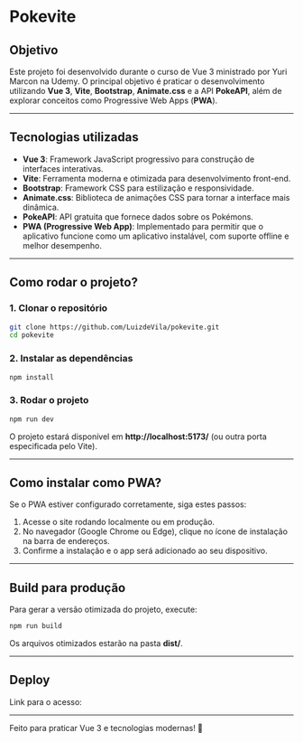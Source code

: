 # Pokevite

## Objetivo
Este projeto foi desenvolvido durante o curso de Vue 3 ministrado por Yuri Marcon na Udemy. O principal objetivo é praticar o desenvolvimento utilizando **Vue 3**, **Vite**, **Bootstrap**, **Animate.css** e a API **PokeAPI**, além de explorar conceitos como Progressive Web Apps (**PWA**).

---

## Tecnologias utilizadas
- **Vue 3**: Framework JavaScript progressivo para construção de interfaces interativas.
- **Vite**: Ferramenta moderna e otimizada para desenvolvimento front-end.
- **Bootstrap**: Framework CSS para estilização e responsividade.
- **Animate.css**: Biblioteca de animações CSS para tornar a interface mais dinâmica.
- **PokeAPI**: API gratuita que fornece dados sobre os Pokémons.
- **PWA (Progressive Web App)**: Implementado para permitir que o aplicativo funcione como um aplicativo instalável, com suporte offline e melhor desempenho.

---

## Como rodar o projeto?

### 1. Clonar o repositório
```sh
git clone https://github.com/LuizdeVila/pokevite.git
cd pokevite
```

### 2. Instalar as dependências
```sh
npm install
```

### 3. Rodar o projeto
```sh
npm run dev
```

O projeto estará disponível em **http://localhost:5173/** (ou outra porta especificada pelo Vite).

---

## Como instalar como PWA?
Se o PWA estiver configurado corretamente, siga estes passos:
1. Acesse o site rodando localmente ou em produção.
2. No navegador (Google Chrome ou Edge), clique no ícone de instalação na barra de endereços.
3. Confirme a instalação e o app será adicionado ao seu dispositivo.

---

## Build para produção
Para gerar a versão otimizada do projeto, execute:
```sh
npm run build
```
Os arquivos otimizados estarão na pasta **dist/**.

---

## Deploy
Link para o acesso:

---

Feito para praticar Vue 3 e tecnologias modernas! 🚀

